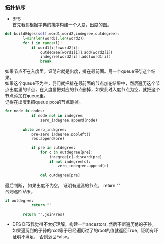 ### 拓扑排序
- BFS  
首先我们根据字典的排序构建一个入度，出度的图。
```python
def buildEdges(self,word1,word2,indegree,outdegree):
        l=min(len(word1),len(word2))
        for i in range(l):
            if word1[i]!=word2[i]:
                outdegree[word1[i]].add(word2[i])
                indegree[word2[i]].add(word1[i])
                break
```  
如果节点不在入度里，证明它就是出度，排在最前面。用一个queue保存这个结果。  
如果这个queue不为空，我们就把排在最前面的节点加在结果中，然后遍历这个节点出度里的节点，在入度里把对应的节点删掉，如果此时入度节点为空，就把这个节点添加在queue里。  
记得在出度里把queue pop的节点删掉。  
```python
for node in nodes:
            if node not in indegree:
                zero_indegree.append(node)
        
        while zero_indegree:
            pre=zero_indegree.popleft()
            res.append(pre)
            
            if pre in outdegree:
                for c in outdegree[pre]:
                    indegree[c].discard(pre)
                    if not indegree[c]:
                        zero_indegree.append(c)
            
                del outdegree[pre]
```  
最后判断， 如果出度不为空， 证明有遗漏的节点， return ""  
否则返回结果。  
```python
if outdegree:
            return ""
        
        return "".join(res)
```  

- DFS
DFS我觉得不太好理解。构建一个ancestors, 然后不断遍历他的子孙。 如果遍历到的子孙的root等于已经遍历过了的root的值就返回True，证明有环 证明不满足， 否则返回False。
